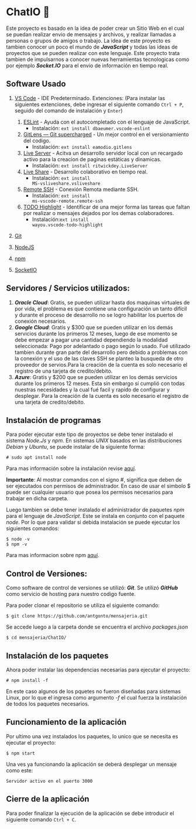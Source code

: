 # ChatIO :email:

Este proyecto es basado en la idea de poder crear un Sitio Web en el cual se puedan realizar envio de mensajes y archivos, y realizar llamadas a personas o grupos de amigos o trabajo.
La idea de este proyecto es tambien conocer un poco el mundo de _**JavaScript**_ y todas las ideas de proyectos  que se pueden realizar con este lenguaje.
Este proyecto trata tambien de impulsarnos a conocer nuevas herramientas tecnologicas como por ejemplo _**Socket.IO**_ para el envio de información en tiempo real.

## Software Usado

1. <a href="https://code.visualstudio.com/">VS Code</a> - IDE Predeterminado.
    Extenciones: (Para instalar las siguientes extenciones, debe ingresar el siguiente comando <code>Ctrl + P</code>, seguido del comando de instalación y <code>Enter</code>)
    1. <a href="https://marketplace.visualstudio.com/items?itemName=dbaeumer.vscode-eslint">ESLint</a> - Ayuda con el autocompletado con el lenguaje de JavaScript.
        * Instalación: <code>ext install dbaeumer.vscode-eslint</code>
    1. <a href="https://marketplace.visualstudio.com/items?itemName=eamodio.gitlens">GitLens — Git supercharged</a> - Un mejor control en el versionamiento del codigo.
        * Instalación: <code>ext install eamodio.gitlens</code> 
    1. <a href="https://marketplace.visualstudio.com/items?itemName=ritwickdey.LiveServer">Live Server</a> - Acitva un desarrollo servidor local con un recargado activo para la creacion de paginas estáticas y dinamicas.
        * Instalación: <code>ext install ritwickdey.LiveServer</code> 
    1. <a href="https://marketplace.visualstudio.com/items?itemName=MS-vsliveshare.vsliveshare">Live Share</a> - Desarrollo colaborativo en tiempo real.
        * Instalación: <code>ext install MS-vsliveshare.vsliveshare</code>
    1. <a href="https://marketplace.visualstudio.com/items?itemName=ms-vscode-remote.remote-ssh">Remote SSH</a> - Conexión Remota mediante SSH.
        * Instalación: <code>ext install ms-vscode-remote.remote-ssh</code>
    1. <a href="https://marketplace.visualstudio.com/items?itemName=wayou.vscode-todo-highlight">TODO Highlight</a> - Identificar de una mejor forma las tareas que faltan por realizar o mensajes dejados por los demas colaboradores.
        *   Instalación:<code>ext install wayou.vscode-todo-highlight</code>
    
1. <a href="https://git-scm.com">Git</a>
1. <a href="https://nodejs.org/en/">NodeJS</a>
1. <a href="https://www.npmjs.com/">npm</a>
1. <a href="https://socket.io/">SocketIO</a>

## Servidores / Servicios utilizados:

1.	_**Oracle Cloud**_: Gratis, se pueden utilizar hasta dos maquinas virtuales de por vida, el problema es que contiene una configuración un tanto difícil y durante el proceso de desarrollo no se logro habilitar los puertos de conexión necesarios.
2.	_**Google Cloud**_: Gratis y $300 que se pueden utilizar en los demás servicios durante los primeros 12 meses, luego de ese momento se debe empezar a pagar una cantidad dependiendo la modalidad seleccionada: Pago por adelantado o pago según lo usado. Fué utilizado tambien durante gran parte del desarrollo pero debido a problemas con la conexión y el uso de las claves SSH se planteo la busqueda de otro proveedor de servios.Para la creación de la cuenta es solo necesario el registro de una tarjeta de credito/debito.
3.	_**Azure**_: Gratis y $200 que se pueden utilizar en los demás servicios durante los primeros 12 meses. Esta sin embargo sí cumplió con todas nuestras necesidades y la cual fué facil y rapido de configurar y desplegar. Para la creación de la cuenta es solo necesario el registro de una tarjeta de credito/debito.


## Instalación de programas

Para poder ejecutar este tipo de proyectos se debe tener instalado el sistema  *Node.Js* y *npm*. En sistemas *UNIX* basados en las distribuciones *Debian* y *Ubuntu*, se puede instalar de la siguiente forma:
	
	# sudo apt install node

Para mas información sobre la instalación revise <a href="https://github.com/nodesource/distributions/blob/master/README.md">aquí</a>.

**Importante**: Al mostrar comandos con el signo #, significa que deben de ser ejecutados con permisos de administrador. En caso de usar el simbolo $ puede ser cualquier usuario que posea los permisos necesarios para trabajar en dicha carpeta.

Luego tambien se debe tener instalado el administrador de paquetes *npm* para el lenguaje de *JavaScript*. Este se instala en conjunto con el paquete *node*. Por lo que para validar si debida instalación se puede ejecutar los siguientes comandos:
	
	$ node -v
	$ npm -v

Para mas informacion sobre npm <a href="https://www.npmjs.com/get-npm">aquí</a>.

## Control de Versiones:

Como software de control de versiones se utilizó: _**Git**_.
Se utilizó _**GitHub**_ como servicio de hosting para nuestro codigo fuente.

Para poder clonar el repositorio se utiliza el siguiente comando:

	$ git clone https://github.com/antgonto/mensajeria.git

Se accede luego a la carpeta donde se encuentra el archivo _packages.json_ 
	
	$ cd mensajeria/ChatIO/


## Instalación de los paquetes 

Ahora poder instalar las dependencias necesarias para ejecutar el proyecto:

	# npm install -f

En este caso algunos de los pquetes no fueron diseñadas para sistemas Linux, por lo que el ingresa como argumento *-f* el cual fuerza la instalación de todos los paquetes necesarios. 

## Funcionamiento de la aplicación


Por ultimo una vez instalados los paquetes, lo unico que se necesita es ejecutar el proyecto:

    $ npm start

Una ves ya funcionando la aplicación se deberá desplegar un mensaje como este:

    Servidor activo en el puerto 3000

## Cierre de la aplicación

Para poder finalizar la ejecución de la aplicación se debe introducir el siguiente comando <code>Ctrl + C</code>.

